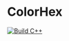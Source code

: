 # ColorHex

[![Build C++](https://github.com/jpawek/ColorHex/actions/workflows/main.yml/badge.svg)](https://github.com/jpawek/ColorHex/actions/workflows/main.yml)
